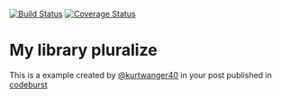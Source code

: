 [![Build Status](https://travis-ci.org/kronos-training/my-library-typescript.svg?branch=master)](https://travis-ci.org/kronos-training/my-library-typescript)
[![Coverage Status](https://coveralls.io/repos/github/kronos-training/my-library-typescript/badge.svg?branch=master)](https://coveralls.io/github/kronos-training/my-library-typescript?branch=master)
# My library pluralize

This is a example created by [@kurtwanger40](https://codeburst.io/@kurtwanger40) in your post published in [codeburst](https://codeburst.io/https-chidume-nnamdi-com-npm-module-in-typescript-12b3b22f0724)